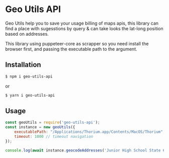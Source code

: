 # Geo Utils API
Geo Utils help you to save your usage billing of maps apis, this library can find a place with sugesstions by query & can take looks the lat-long position based on addresses.

This library using puppeteer-core as scrapper so you need install the browser first, and passing the executable path to the argument.

## Installation
```bash
$ npm i geo-utils-api
```
or
```bash
$ yarn i geo-utils-api
```

## Usage
```js
const geoUtils = require('geo-utils-api');
const instance = new geoUtils({
    executablePath: "/Applications/Thorium.app/Contents/MacOS/Thorium", // your chrome path
    timeout: 1000 // timeout navigation
});

console.log(await instance.geocodeAddresses('Junior High School State 68 of Jakarta'));
```